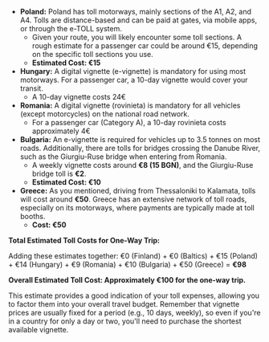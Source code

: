 
* **Poland:** Poland has toll motorways, mainly sections of the A1, A2, and A4. Tolls are distance-based and can be paid at gates, via mobile apps, or through the e-TOLL system.
    * Given your route, you will likely encounter some toll sections. A rough estimate for a passenger car could be around €15, depending on the specific toll sections you use.
    * **Estimated Cost: €15**
* **Hungary:** A digital vignette (e-vignette) is mandatory for using most motorways. For a passenger car, a 10-day vignette would cover your transit.
    * A 10-day vignette costs 24€
* **Romania:** A digital vignette (rovinieta) is mandatory for all vehicles (except motorcycles) on the national road network.
    * For a passenger car (Category A), a 10-day rovinieta costs approximately 4€
* **Bulgaria:** An e-vignette is required for vehicles up to 3.5 tonnes on most roads. Additionally, there are tolls for bridges crossing the Danube River, such as the Giurgiu-Ruse bridge when entering from Romania.
    * A weekly vignette costs around **€8 (15 BGN)**, and the Giurgiu-Ruse bridge toll is **€2**.
    * **Estimated Cost: €10**
* **Greece:** As you mentioned, driving from Thessaloniki to Kalamata, tolls will cost around **€50**. Greece has an extensive network of toll roads, especially on its motorways, where payments are typically made at toll booths.
    * **Cost: €50**

**Total Estimated Toll Costs for One-Way Trip:**

Adding these estimates together:
€0 (Finland) + €0 (Baltics) + €15 (Poland) + €14 (Hungary) + €9 (Romania) + €10 (Bulgaria) + €50 (Greece) = **€98**

**Overall Estimated Toll Cost: Approximately €100 for the one-way trip.**

This estimate provides a good indication of your toll expenses, allowing you to factor them into your overall travel budget. Remember that vignette prices are usually fixed for a period (e.g., 10 days, weekly), so even if you're in a country for only a day or two, you'll need to purchase the shortest available vignette.